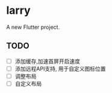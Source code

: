# larry

A new Flutter project.

## TODO

- [ ] 添加缓存,加速首屏开启速度
- [ ] 添加远程API支持, 用于自定义图标位置
- [ ] 调整布局
- [ ] 自定义布局